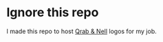 # Ignore this repo

I made this repo to host [Qrab & Nell](https://qrabnell.netlify.app) logos for my job.
